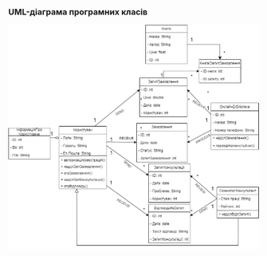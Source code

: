 ### UML-діаграма програмних класів
![UML-ProgramClasses](/2-SoftwareDesign/2.5-UMLProgramClasses/UMLProgramClassesAndrienko.jpg)
